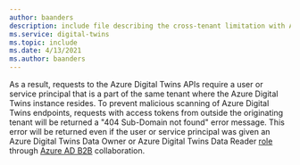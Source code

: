 ```yaml
---
author: baanders
description: include file describing the cross-tenant limitation with Azure Digital Twins
ms.service: digital-twins
ms.topic: include
ms.date: 4/13/2021
ms.author: baanders
---
```


As a result, requests to the Azure Digital Twins APIs require a user or service principal that is a part of the same tenant where the Azure Digital Twins instance resides. To prevent malicious scanning of Azure Digital Twins endpoints, requests with access tokens from outside the originating tenant will be returned a "404 Sub-Domain not found" error message. This error will be returned even if the user or service principal was given an Azure Digital Twins Data Owner or Azure Digital Twins Data Reader [role](../articles/digital-twins/concepts-security.md) through [Azure AD B2B](../articles/active-directory/external-identities/what-is-b2b.md) collaboration. 
